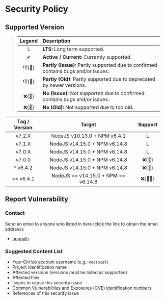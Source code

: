 # Security Policy

## Supported Version

> | **Legend** | **Description** |
> |:-:|:--|
> | L | **LTS:** Long term supported. |
> | ✔ | **Active / Current:** Currently supported. |
> | 👎{🐛} | **Partly (Issue):** Partly supported due to confirmed contains bugs and/or issues. |
> | 👎{🧓} | **Partly (Old):** Partly supported due to deprecated by newer versions. |
> | ❌{🐛} | **No (Issue):** Not supported due to confirmed contains bugs and/or issues. |
> | ❌{🧓} | **No (Old):** Not supported due to too old. |

| **Tag / Version** | **Target** | **Support** |
|:-:|:-:|:-:|
| v7.2.X | NodeJS v10.13.0 + NPM v6.4.1 | L |
| v7.1.X | NodeJS v14.15.0 + NPM v6.14.8 | L |
| v7.0.X | NodeJS v14.15.0 + NPM v6.14.8 | L |
| v7.0.0 | NodeJS v14.15.0 + NPM v6.14.8 | ❌{🧓} |
| ^ v6.4.2 | NodeJS v14.15.0 + NPM v6.14.8 | ❌{🧓} |
| <= v6.4.1 | NodeJS <= v14.15.0 + NPM <= v6.14.8 | ❌{🐛🧓} |

## Report Vulnerability

### Contact

Send an email to anyone who listed in here (click the link to obtain the email address):

- [hugoalh](https://github.com/hugoalh)

### Suggested Content List

- Your GitHub account username (e.g.: `@octocat`)
- Project identification name
- Affected versions (versions must be listed as supported)
- Affected files
- Issues to cause this security issue
- Common Vulnerabilities and Exposures (CVE) identification numbers
- References of this security issue
